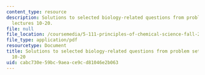 ```yaml
---
content_type: resource
description: Solutions to selected biology-related questions from problem sets for
  lectures 10-20.
file: null
file_location: /coursemedia/5-111-principles-of-chemical-science-fall-2008/cabc730e59bc9aeace9cd81046e2b063_L10to20Bio_Key.pdf
file_type: application/pdf
resourcetype: Document
title: Solutions to selected biology-related questions from problem sets for lectures
  10-20
uid: cabc730e-59bc-9aea-ce9c-d81046e2b063
---
```

